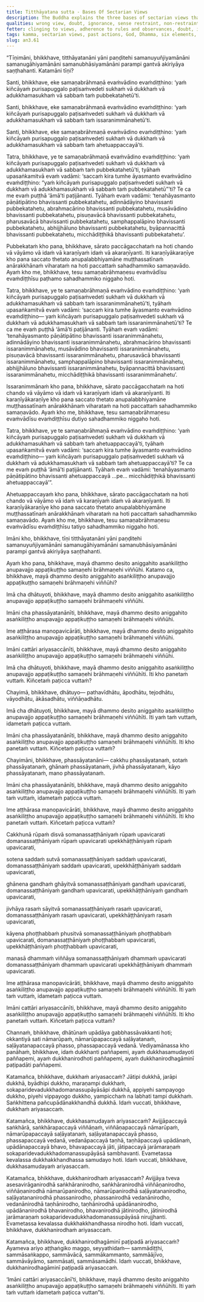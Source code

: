 ```yaml
---
title: Titthāyatana sutta - Bases Of Sectarian Views
description: The Buddha explains the three bases of sectarian views that when closely examined, culminate in inaction. He then shares the Dhamma that is irrefutable, undefiled, blameless, and not disapproved of by the wise.
qualities: wrong view, doubt, ignorance, sense restraint, non-restraint
fetter: clinging to views, adherence to rules and observances, doubt, ignorance
tags: kamma, sectarian views, past actions, God, Dhamma, six elements, earth, water, fire, air, space, consciousness, six sense bases, eighteen mental explorations, four noble truths, suffering, dependent origination, dependent co-arising, ignorance, intentional constructions, name and form, six sense bases, felt experience, feeling, craving, clinging, appropriation, grasping, existence, birth, death an, an3
slug: an3.61
---
```


“Tīṇimāni, bhikkhave, titthāyatanāni yāni paṇḍitehi samanuyuñjiyamānāni samanugāhiyamānāni samanubhāsiyamānāni parampi gantvā akiriyāya saṇṭhahanti. Katamāni tīṇi?

Santi, bhikkhave, eke samaṇabrāhmaṇā evaṁvādino evaṁdiṭṭhino: ‘yaṁ kiñcāyaṁ purisapuggalo paṭisaṁvedeti sukhaṁ vā dukkhaṁ vā adukkhamasukhaṁ vā sabbaṁ taṁ pubbekatahetū’ti.

Santi, bhikkhave, eke samaṇabrāhmaṇā evaṁvādino evaṁdiṭṭhino: ‘yaṁ kiñcāyaṁ purisapuggalo paṭisaṁvedeti sukhaṁ vā dukkhaṁ vā adukkhamasukhaṁ vā sabbaṁ taṁ issaranimmānahetū’ti.

Santi, bhikkhave, eke samaṇabrāhmaṇā evaṁvādino evaṁdiṭṭhino: ‘yaṁ kiñcāyaṁ purisapuggalo paṭisaṁvedeti sukhaṁ vā dukkhaṁ vā adukkhamasukhaṁ vā sabbaṁ taṁ ahetuappaccayā’ti.

Tatra, bhikkhave, ye te samaṇabrāhmaṇā evaṁvādino evaṁdiṭṭhino: ‘yaṁ kiñcāyaṁ purisapuggalo paṭisaṁvedeti sukhaṁ vā dukkhaṁ vā adukkhamasukhaṁ vā sabbaṁ taṁ pubbekatahetū’ti, tyāhaṁ upasaṅkamitvā evaṁ vadāmi: ‘saccaṁ kira tumhe āyasmanto evaṁvādino evaṁdiṭṭhino: “yaṁ kiñcāyaṁ purisapuggalo paṭisaṁvedeti sukhaṁ vā dukkhaṁ vā adukkhamasukhaṁ vā sabbaṁ taṁ pubbekatahetū”’ti? Te ca me evaṁ puṭṭhā ‘āmā’ti paṭijānanti. Tyāhaṁ evaṁ vadāmi: ‘tenahāyasmanto pāṇātipātino bhavissanti pubbekatahetu, adinnādāyino bhavissanti pubbekatahetu, abrahmacārino bhavissanti pubbekatahetu, musāvādino bhavissanti pubbekatahetu, pisuṇavācā bhavissanti pubbekatahetu, pharusavācā bhavissanti pubbekatahetu, samphappalāpino bhavissanti pubbekatahetu, abhijjhāluno bhavissanti pubbekatahetu, byāpannacittā bhavissanti pubbekatahetu, micchādiṭṭhikā bhavissanti pubbekatahetu’.

Pubbekataṁ kho pana, bhikkhave, sārato paccāgacchataṁ na hoti chando vā vāyāmo vā idaṁ vā karaṇīyaṁ idaṁ vā akaraṇīyanti. Iti karaṇīyākaraṇīye kho pana saccato thetato anupalabbhiyamāne muṭṭhassatīnaṁ anārakkhānaṁ viharataṁ na hoti paccattaṁ sahadhammiko samaṇavādo. Ayaṁ kho me, bhikkhave, tesu samaṇabrāhmaṇesu evaṁvādīsu evaṁdiṭṭhīsu paṭhamo sahadhammiko niggaho hoti.

Tatra, bhikkhave, ye te samaṇabrāhmaṇā evaṁvādino evaṁdiṭṭhino: ‘yaṁ kiñcāyaṁ purisapuggalo paṭisaṁvedeti sukhaṁ vā dukkhaṁ vā adukkhamasukhaṁ vā sabbaṁ taṁ issaranimmānahetū’ti, tyāhaṁ upasaṅkamitvā evaṁ vadāmi: ‘saccaṁ kira tumhe āyasmanto evaṁvādino evaṁdiṭṭhino— yaṁ kiñcāyaṁ purisapuggalo paṭisaṁvedeti sukhaṁ vā dukkhaṁ vā adukkhamasukhaṁ vā sabbaṁ taṁ issaranimmānahetū’ti? Te ca me evaṁ puṭṭhā ‘āmā’ti paṭijānanti. Tyāhaṁ evaṁ vadāmi: ‘tenahāyasmanto pāṇātipātino bhavissanti issaranimmānahetu, adinnādāyino bhavissanti issaranimmānahetu, abrahmacārino bhavissanti issaranimmānahetu, musāvādino bhavissanti issaranimmānahetu, pisuṇavācā bhavissanti issaranimmānahetu, pharusavācā bhavissanti issaranimmānahetu, samphappalāpino bhavissanti issaranimmānahetu, abhijjhāluno bhavissanti issaranimmānahetu, byāpannacittā bhavissanti issaranimmānahetu, micchādiṭṭhikā bhavissanti issaranimmānahetu’.

Issaranimmānaṁ kho pana, bhikkhave, sārato paccāgacchataṁ na hoti chando vā vāyāmo vā idaṁ vā karaṇīyaṁ idaṁ vā akaraṇīyanti. Iti karaṇīyākaraṇīye kho pana saccato thetato anupalabbhiyamāne muṭṭhassatīnaṁ anārakkhānaṁ viharataṁ na hoti paccattaṁ sahadhammiko samaṇavādo. Ayaṁ kho me, bhikkhave, tesu samaṇabrāhmaṇesu evaṁvādīsu evaṁdiṭṭhīsu dutiyo sahadhammiko niggaho hoti.

Tatra, bhikkhave, ye te samaṇabrāhmaṇā evaṁvādino evaṁdiṭṭhino: ‘yaṁ kiñcāyaṁ purisapuggalo paṭisaṁvedeti sukhaṁ vā dukkhaṁ vā adukkhamasukhaṁ vā sabbaṁ taṁ ahetuappaccayā’ti, tyāhaṁ upasaṅkamitvā evaṁ vadāmi: ‘saccaṁ kira tumhe āyasmanto evaṁvādino evaṁdiṭṭhino— yaṁ kiñcāyaṁ purisapuggalo paṭisaṁvedeti sukhaṁ vā dukkhaṁ vā adukkhamasukhaṁ vā sabbaṁ taṁ ahetuappaccayā’ti? Te ca me evaṁ puṭṭhā ‘āmā’ti paṭijānanti. Tyāhaṁ evaṁ vadāmi: ‘tenahāyasmanto pāṇātipātino bhavissanti ahetuappaccayā …pe… micchādiṭṭhikā bhavissanti ahetuappaccayā’”.

Ahetuappaccayaṁ kho pana, bhikkhave, sārato paccāgacchataṁ na hoti chando vā vāyāmo vā idaṁ vā karaṇīyaṁ idaṁ vā akaraṇīyanti. Iti karaṇīyākaraṇīye kho pana saccato thetato anupalabbhiyamāne muṭṭhassatīnaṁ anārakkhānaṁ viharataṁ na hoti paccattaṁ sahadhammiko samaṇavādo. Ayaṁ kho me, bhikkhave, tesu samaṇabrāhmaṇesu evaṁvādīsu evaṁdiṭṭhīsu tatiyo sahadhammiko niggaho hoti.

Imāni kho, bhikkhave, tīṇi titthāyatanāni yāni paṇḍitehi samanuyuñjiyamānāni samanugāhiyamānāni samanubhāsiyamānāni parampi gantvā akiriyāya saṇṭhahanti.

Ayaṁ kho pana, bhikkhave, mayā dhammo desito aniggahito asaṅkiliṭṭho anupavajjo appaṭikuṭṭho samaṇehi brāhmaṇehi viññūhi. Katamo ca, bhikkhave, mayā dhammo desito aniggahito asaṅkiliṭṭho anupavajjo appaṭikuṭṭho samaṇehi brāhmaṇehi viññūhi?

Imā cha dhātuyoti, bhikkhave, mayā dhammo desito aniggahito asaṅkiliṭṭho anupavajjo appaṭikuṭṭho samaṇehi brāhmaṇehi viññūhi.

Imāni cha phassāyatanānīti, bhikkhave, mayā dhammo desito aniggahito asaṅkiliṭṭho anupavajjo appaṭikuṭṭho samaṇehi brāhmaṇehi viññūhi.

Ime aṭṭhārasa manopavicārāti, bhikkhave, mayā dhammo desito aniggahito asaṅkiliṭṭho anupavajjo appaṭikuṭṭho samaṇehi brāhmaṇehi viññūhi.

Imāni cattāri ariyasaccānīti, bhikkhave, mayā dhammo desito aniggahito asaṅkiliṭṭho anupavajjo appaṭikuṭṭho samaṇehi brāhmaṇehi viññūhi.

Imā cha dhātuyoti, bhikkhave, mayā dhammo desito aniggahito asaṅkiliṭṭho anupavajjo appaṭikuṭṭho samaṇehi brāhmaṇehi viññūhīti. Iti kho panetaṁ vuttaṁ. Kiñcetaṁ paṭicca vuttaṁ?

Chayimā, bhikkhave, dhātuyo— pathavīdhātu, āpodhātu, tejodhātu, vāyodhātu, ākāsadhātu, viññāṇadhātu.

Imā cha dhātuyoti, bhikkhave, mayā dhammo desito aniggahito asaṅkiliṭṭho anupavajjo appaṭikuṭṭho samaṇehi brāhmaṇehi viññūhīti. Iti yaṁ taṁ vuttaṁ, idametaṁ paṭicca vuttaṁ.

Imāni cha phassāyatanānīti, bhikkhave, mayā dhammo desito aniggahito asaṅkiliṭṭho anupavajjo appaṭikuṭṭho samaṇehi brāhmaṇehi viññūhīti. Iti kho panetaṁ vuttaṁ. Kiñcetaṁ paṭicca vuttaṁ?

Chayimāni, bhikkhave, phassāyatanāni— cakkhu phassāyatanaṁ, sotaṁ phassāyatanaṁ, ghānaṁ phassāyatanaṁ, jivhā phassāyatanaṁ, kāyo phassāyatanaṁ, mano phassāyatanaṁ.

Imāni cha phassāyatanānīti, bhikkhave, mayā dhammo desito aniggahito asaṅkiliṭṭho anupavajjo appaṭikuṭṭho samaṇehi brāhmaṇehi viññūhīti. Iti yaṁ taṁ vuttaṁ, idametaṁ paṭicca vuttaṁ.

Ime aṭṭhārasa manopavicārāti, bhikkhave, mayā dhammo desito aniggahito asaṅkiliṭṭho anupavajjo appaṭikuṭṭho samaṇehi brāhmaṇehi viññūhīti. Iti kho panetaṁ vuttaṁ. Kiñcetaṁ paṭicca vuttaṁ?

Cakkhunā rūpaṁ disvā somanassaṭṭhāniyaṁ rūpaṁ upavicarati domanassaṭṭhāniyaṁ rūpaṁ upavicarati upekkhāṭṭhāniyaṁ rūpaṁ upavicarati,

sotena saddaṁ sutvā somanassaṭṭhāniyaṁ saddaṁ upavicarati, domanassaṭṭhāniyaṁ saddaṁ upavicarati, upekkhāṭṭhāniyaṁ saddaṁ upavicarati,

ghānena gandhaṁ ghāyitvā somanassaṭṭhāniyaṁ gandhaṁ upavicarati, domanassaṭṭhāniyaṁ gandhaṁ upavicarati, upekkhāṭṭhāniyaṁ gandhaṁ upavicarati,

jivhāya rasaṁ sāyitvā somanassaṭṭhāniyaṁ rasaṁ upavicarati, domanassaṭṭhāniyaṁ rasaṁ upavicarati, upekkhāṭṭhāniyaṁ rasaṁ upavicarati,

kāyena phoṭṭhabbaṁ phusitvā somanassaṭṭhāniyaṁ phoṭṭhabbaṁ upavicarati, domanassaṭṭhāniyaṁ phoṭṭhabbaṁ upavicarati, upekkhāṭṭhāniyaṁ phoṭṭhabbaṁ upavicarati,

manasā dhammaṁ viññāya somanassaṭṭhāniyaṁ dhammaṁ upavicarati domanassaṭṭhāniyaṁ dhammaṁ upavicarati upekkhāṭṭhāniyaṁ dhammaṁ upavicarati.

Ime aṭṭhārasa manopavicārāti, bhikkhave, mayā dhammo desito aniggahito asaṅkiliṭṭho anupavajjo appaṭikuṭṭho samaṇehi brāhmaṇehi viññūhīti. Iti yaṁ taṁ vuttaṁ, idametaṁ paṭicca vuttaṁ.

Imāni cattāri ariyasaccānīti, bhikkhave, mayā dhammo desito aniggahito asaṅkiliṭṭho anupavajjo appaṭikuṭṭho samaṇehi brāhmaṇehi viññūhīti. Iti kho panetaṁ vuttaṁ. Kiñcetaṁ paṭicca vuttaṁ?

Channaṁ, bhikkhave, dhātūnaṁ upādāya gabbhassāvakkanti hoti; okkantiyā sati nāmarūpaṁ, nāmarūpapaccayā saḷāyatanaṁ, saḷāyatanapaccayā phasso, phassapaccayā vedanā. Vediyamānassa kho panāhaṁ, bhikkhave, idaṁ dukkhanti paññapemi, ayaṁ dukkhasamudayoti paññapemi, ayaṁ dukkhanirodhoti paññapemi, ayaṁ dukkhanirodhagāminī paṭipadāti paññapemi.

Katamañca, bhikkhave, dukkhaṁ ariyasaccaṁ? Jātipi dukkhā, jarāpi dukkhā, byādhipi dukkho, maraṇampi dukkhaṁ, sokaparidevadukkhadomanassupāyāsāpi dukkhā, appiyehi sampayogo dukkho, piyehi vippayogo dukkho, yampicchaṁ na labhati tampi dukkhaṁ. Saṅkhittena pañcupādānakkhandhā dukkhā. Idaṁ vuccati, bhikkhave, dukkhaṁ ariyasaccaṁ.

Katamañca, bhikkhave, dukkhasamudayaṁ ariyasaccaṁ? Avijjāpaccayā saṅkhārā, saṅkhārapaccayā viññāṇaṁ, viññāṇapaccayā nāmarūpaṁ, nāmarūpapaccayā saḷāyatanaṁ, saḷāyatanapaccayā phasso, phassapaccayā vedanā, vedanāpaccayā taṇhā, taṇhāpaccayā upādānaṁ, upādānapaccayā bhavo, bhavapaccayā jāti, jātipaccayā jarāmaraṇaṁ sokaparidevadukkhadomanassupāyāsā sambhavanti. Evametassa kevalassa dukkhakkhandhassa samudayo hoti. Idaṁ vuccati, bhikkhave, dukkhasamudayaṁ ariyasaccaṁ.

Katamañca, bhikkhave, dukkhanirodhaṁ ariyasaccaṁ? Avijjāya tveva asesavirāganirodhā saṅkhāranirodho, saṅkhāranirodhā viññāṇanirodho, viññāṇanirodhā nāmarūpanirodho, nāmarūpanirodhā saḷāyatananirodho, saḷāyatananirodhā phassanirodho, phassanirodhā vedanānirodho, vedanānirodhā taṇhānirodho, taṇhānirodhā upādānanirodho, upādānanirodhā bhavanirodho, bhavanirodhā jātinirodho, jātinirodhā jarāmaraṇaṁ sokaparidevadukkhadomanassupāyāsā nirujjhanti. Evametassa kevalassa dukkhakkhandhassa nirodho hoti. Idaṁ vuccati, bhikkhave, dukkhanirodhaṁ ariyasaccaṁ.

Katamañca, bhikkhave, dukkhanirodhagāminī paṭipadā ariyasaccaṁ? Ayameva ariyo aṭṭhaṅgiko maggo, seyyathidaṁ— sammādiṭṭhi, sammāsaṅkappo, sammāvācā, sammākammanto, sammāājīvo, sammāvāyāmo, sammāsati, sammāsamādhi. Idaṁ vuccati, bhikkhave, dukkhanirodhagāminī paṭipadā ariyasaccaṁ.

‘Imāni cattāri ariyasaccānī’ti, bhikkhave, mayā dhammo desito aniggahito asaṅkiliṭṭho anupavajjo appaṭikuṭṭho samaṇehi brāhmaṇehi viññūhīti. Iti yaṁ taṁ vuttaṁ idametaṁ paṭicca vuttan”ti.
